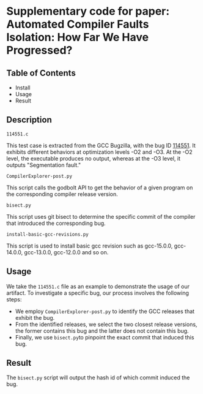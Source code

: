 # Supplementary code for paper: Automated Compiler Faults Isolation: How Far We Have Progressed?

## Table of Contents
- Install
- Usage
- Result

## Description

```114551.c```

This test case is extracted from the GCC Bugzilla, with the bug ID [114551](https://gcc.gnu.org/bugzilla/show_bug.cgi?id=114551). It exhibits different behaviors at optimization levels -O2 and -O3. At the -O2 level, the executable produces no output, whereas at the -O3 level, it outputs "Segmentation fault."

```CompilerExplorer-post.py```

This script calls the godbolt API to get the behavior of a given program on the corresponding compiler release version.

```bisect.py```

This script uses git bisect to determine the specific commit of the compiler that introduced the corresponding bug.

```install-basic-gcc-revisions.py```

This script is used to install basic gcc revision such as gcc-15.0.0, gcc-14.0.0, gcc-13.0.0, gcc-12.0.0 and so on.

## Usage

We take the ```114551.c``` file as an example to demonstrate the usage of our artifact. To investigate a specific bug, our process involves the following steps:
- We employ ```CompilerExplorer-post.py``` to identify the GCC releases that exhibit the bug.
- From the identified releases, we select the two closest release versions, the former contains this bug and the latter does not contain this bug.
- Finally, we use ```bisect.py```to pinpoint the exact commit that induced this bug.

## Result

The ```bisect.py``` script will output the hash id of which commit induced the bug.
